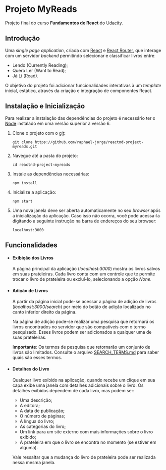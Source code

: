 # Projeto MyReads

Projeto final do curso **Fundamentos de React** do [Udacity](https://br.udacity.com/).

## Introdução

Uma _single page application_, criada com [React](https://reactjs.org/) e [React Router](https://reacttraining.com/react-router/), que interage com um servidor _backend_ permitindo selecionar e classificar livros entre:

  * Lendo (Currently Reading);
  * Quero Ler (Want to Read);
  * Já Li (Read).

O objetivo do projeto foi adicionar funcionalidades interativas à um _template_ inicial, estático, através da criação e integração de componentes React.

## Instalação e Inicialização

Para realizar a instalação das dependências do projeto é necessário ter o [Node](https://nodejs.org/en/) instalado em uma versão superior à versão 6.

  1. Clone o projeto com o [git](https://git-scm.com/):

      `git clone https://github.com/raphael-jorge/reactnd-project-myreads.git`

  2. Navegue até a pasta do projeto:

      `cd reactnd-project-myreads`

  3. Instale as dependências necessárias:

      `npm install`

  4. Inicialize a aplicação:

      `npm start`

  5. Uma nova janela deve ser aberta automaticamente no seu _browser_ após a inicialização da aplicação. Caso isso não ocorra, você pode acessa-la digitando a seguinte instrução na barra de endereços do seu browser:

      `localhost:3000`

## Funcionalidades

  * #### Exibição dos Livros

    A página principal da aplicação (_localhost:3000_) mostra os livros salvos em suas prateleiras. Cada livro conta com um controle que te permite trocar o livro de prateleira ou excluí-lo, selecionando a opção _None_.

  * #### Adição de Livros

    A partir da página inicial pode-se acessar a página de adição de livros (_localhost:3000/search_) por meio do botão de adição localizado no canto inferior direito da página.

    Na página de adição pode-se realizar uma pesquisa que retornará os livros encontrados no servidor que são compatíveis com o termo pesquisado. Esses livros podem ser adicionados a qualquer uma de suas prateleiras.

    **Importante**: Os termos de pesquisa que retornarão um conjunto de livros são limitados. Consulte o arquivo [SEARCH_TERMS.md](./SEARCH_TERMS.md) para saber quais são esses termos.

  * #### Detalhes do Livro

    Qualquer livro exibido na aplicação, quando recebe um clique em sua capa exibe uma janela com detalhes adicionais sobre o livro. Os detalhes exibidos dependem de cada livro, mas podem ser:

      - Uma descrição;
      - A editora;
      - A data de publicação;
      - O número de páginas;
      - A língua do livro;
      - As categorias do livro;
      - Um link para um site externo com mais informações sobre o livro exibido;
      - A prateleira em que o livro se encontra no momento (se estiver em alguma).

    Vale ressaltar que a mudança do livro de prateleira pode ser realizada nessa mesma janela.
